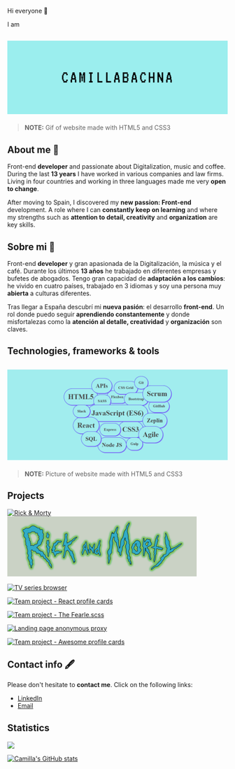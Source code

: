 Hi everyone :open_hands:

I am

<h2 align="center">
  <img src="images/camilla.gif" alt="Camilla name" width="600px" />
  <br>
</h2>

> **NOTE:** Gif of website made with HTML5 and CSS3

## About me :speech_balloon:

Front-end **developer** and passionate about Digitalization, music and coffee.
During the last **13 years** I have worked in various companies and law firms. Living in four countries and
working in three languages made me very **open to change**.

After moving to Spain, I discovered my **new passion: Front-end** development. A role where I can **constantly
keep on learning** and where my strengths such as **attention to detail, creativity** and **organization** are key
skills.

## Sobre mi :speech_balloon:

Front-end **developer** y gran apasionada de la Digitalización, la música y el café.
Durante los últimos **13 años** he trabajado en diferentes empresas y bufetes de abogados. Tengo gran
capacidad de **adaptación a los cambios**: he vivido en cuatro países, trabajado en 3 idiomas y soy una persona
muy **abierta** a culturas diferentes.

Tras llegar a España descubrí mi **nueva pasión**: el desarrollo **front-end**. Un rol donde puedo seguir
**aprendiendo constantemente** y donde misfortalezas como la **atención al detalle, creatividad** y **organización**
son claves.

## Technologies, frameworks & tools

<h2 align="center">
  <img src="images/technologies_frameworks_and_tools.png" alt="Camilla name" width="800px"/>
  <br>
</h2>

> **NOTE:** Picture of website made with HTML5 and CSS3

## Projects

[![Rick & Morty](https://github-readme-stats.vercel.app/api/pin/?username=camilla-bachna&repo=rick-and-morty&theme=nightowl)](https://github.com/camilla-bachna/rick-and-morty) ![Ricky and Morty](/images/Rick_and_Morty.png)

[![TV series browser](https://github-readme-stats.vercel.app/api/pin/?username=camilla-bachna&repo=tv-series-browser&theme=nightowl)](https://github.com/camilla-bachna/tv-series-browser)

[![Team project - React profile cards](https://github-readme-stats.vercel.app/api/pin/?username=camilla-bachna&repo=team-project-react-profile-cards&theme=nightowl)](https://github.com/camilla-bachna/team-project-react-profile-cards)

[![Team project - The Fearle.scss](https://github-readme-stats.vercel.app/api/pin/?username=camilla-bachna&repo=team-project-the-fearle.scss&theme=nightowl)](https://github.com/camilla-bachna/team-project-the-fearle.scss)

[![Landing page anonymous proxy](https://github-readme-stats.vercel.app/api/pin/?username=camilla-bachna&repo=landing-page-anonymous-proxy&theme=nightowl)](https://github.com/camilla-bachna/landing-page-anonymous-proxy)

[![Team project - Awesome profile cards](https://github-readme-stats.vercel.app/api/pin/?username=camilla-bachna&repo=team-project-awesome-profile-cards&theme=nightowl)](https://github.com/camilla-bachna/team-project-awesome-profile-cards)

## Contact info 🖋

Please don't hesitate to **contact me**. Click on the following links:

- [LinkedIn](https://www.linkedin.com/in/camilla-bachna)
- [Email](mailto:camilla.bachna@gmail.com?subject=[GitHub])

## Statistics

<img align="center" src="https://github-readme-stats.vercel.app/api/top-langs/?username=camilla-bachna&theme=nightowl" />

[![Camilla's GitHub stats](https://github-readme-stats.vercel.app/api?username=camilla-bachna&theme=nightowl&show_icons=true)](https://github.com/camilla-bachna/github-readme-stats)
